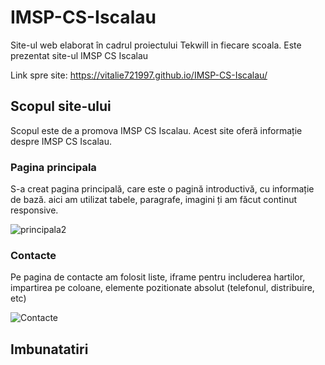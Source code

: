 # IMSP-CS-Iscalau
Site-ul  web elaborat în cadrul proiectului Tekwill in fiecare scoala. Este prezentat site-ul IMSP CS Iscalau
 
Link spre site: https://vitalie721997.github.io/IMSP-CS-Iscalau/

## Scopul site-ului

Scopul este de a promova IMSP CS Iscalau.
Acest site oferă informație despre IMSP CS Iscalau.

### Pagina principala

S-a creat pagina principală, care este o pagină introductivă, cu informație de bază. aici am utilizat tabele, paragrafe, imagini ți am făcut continut responsive.

![principala2](https://user-images.githubusercontent.com/75493349/103310816-2fb99600-4a21-11eb-8e7e-3e957304c37d.png)

### Contacte

Pe pagina de contacte am folosit liste, iframe pentru includerea hartilor, impartirea pe coloane, elemente pozitionate absolut (telefonul, distribuire, etc)

![Contacte](https://user-images.githubusercontent.com/75493349/103310131-8de57980-4a1f-11eb-812b-06c4fe9d5c8a.png)

## Imbunatatiri
